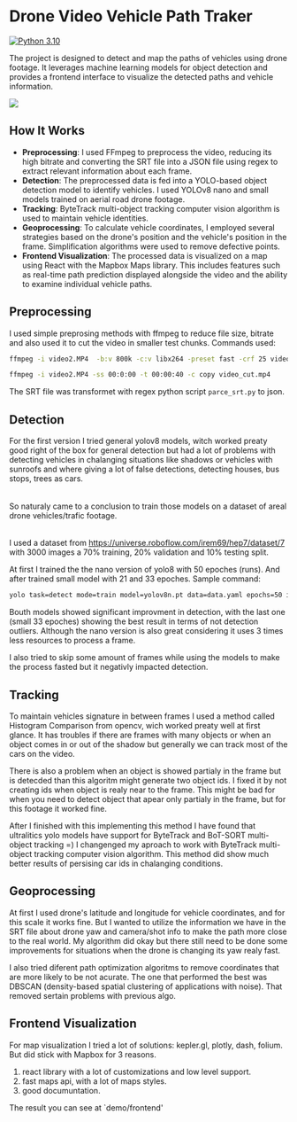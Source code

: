 # Drone Video Vehicle Path Traker

[![Python 3.10](https://img.shields.io/badge/python-3.10-blue.svg)](https://www.python.org/downloads/release/python-3100/)


The project is designed to detect and map the paths of vehicles using drone footage. It leverages machine learning models for object detection and provides a frontend interface to visualize the detected paths and vehicle information.

![](docs/media/demo.gif)

## How It Works
- **Preprocessing**: I used FFmpeg to preprocess the video, reducing its high bitrate and converting the SRT file into a JSON file using regex to extract relevant information about each frame.
- **Detection**: The preprocessed data is fed into a YOLO-based object detection model to identify vehicles. I used YOLOv8 nano and small models trained on aerial road drone footage.
- **Tracking**: ByteTrack multi-object tracking computer vision algorithm is used to maintain vehicle identities.
- **Geoprocessing**: To calculate vehicle coordinates, I employed several strategies based on the drone's position and the vehicle's position in the frame. Simplification algorithms were used to remove defective points.
- **Frontend Visualization**: The processed data is visualized on a map using React with the Mapbox Maps library. This includes features such as real-time path prediction displayed alongside the video and the ability to examine individual vehicle paths.


## Preprocessing

I used simple preprosing methods with ffmpeg to reduce file size, bitrate and also used it to cut the video in smaller test chunks. Commands used:

```bash
ffmpeg -i video2.MP4  -b:v 800k -c:v libx264 -preset fast -crf 25 video_low_bit_full.mp4
```

```bash
ffmpeg -i video2.MP4 -ss 00:0:00 -t 00:00:40 -c copy video_cut.mp4
```

The SRT file was transformet with regex python script `parce_srt.py` to json.

## Detection

For the first version I tried general yolov8 models, witch worked preaty good right of the box for general detection but had a lot of problems with detecting vehicles in chalanging situations like shadows or vehicles with sunroofs and where giving a lot of false detections, detecting houses, bus stops, trees as cars.
######
So naturaly came to a conclusion to train those models on a dataset of areal drone vehicles/trafic footage.
######
I used a dataset from https://universe.roboflow.com/irem69/hep7/dataset/7 with 3000 images a 70% training, 20% validation and 10% testing split.

At first I trained the the nano version of yolo8 with 50 epoches (runs).
And after trained small model with 21 and 33 epoches. Sample command:
```bash
yolo task=detect mode=train model=yolov8n.pt data=data.yaml epochs=50 imgsz=640
```
Bouth models showed significant improvment in detection, with the last one (small 33 epoches) showing the best result in terms of not detection outliers. Although the nano version is also great considering it uses 3 times less resources to process a frame. 

I also tried to skip some amount of frames while using the models to make the process fasted but it negativly impacted detection.


## Tracking

To maintain vehicles signature in between frames I used a method called Histogram Comparison from opencv, wich worked preaty well at first glance. It has troubles if there are frames with many objects or when an object comes in or out of the shadow but generally we can track most of the cars on the video.

There is also a problem when an object is showed partialy in the frame but is detecded than this algoritm might generate two object ids. I fixed it by not creating ids when object is realy near to the frame. This might be bad for when you need to detect object that apear only partialy in the frame, but for this footage it worked fine.

After I finished with this implementing this method I have found that ultralitics yolo models have support for ByteTrack and BoT-SORT multi-object tracking =)
I changenged my aproach to work with ByteTrack multi-object tracking computer vision algorithm.
This method did show much better results of persising car ids in chalanging conditions.

## Geoprocessing

At first I used drone's latitude and longitude for vehicle coordinates, and for this scale it works fine. But I wanted to utilize the information we have in the SRT file about drone yaw and camera/shot info to make the path more close to the real world. My algorithm did okay but there still need to be done some improvements for situations when the drone is changing its yaw realy fast.

I also tried diferent path optimization algoritms to remove coordinates that are more likely to be not acurate. The one that performed the best was DBSCAN (density-based spatial clustering of applications with noise). That removed sertain problems with previous algo.

## Frontend Visualization

For map visualization I tried a lot of solutions: kepler.gl, plotly, dash, folium. But did stick with Mapbox for 3 reasons.
1) react library with a lot of customizations and low level support.
2) fast maps api, with a lot of maps styles.
3) good documuntation.

The result you can see at `demo/frontend'
